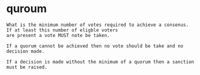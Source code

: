 # quroum

    What is the minimum number of votes required to achieve a consenus.  If at least this number of eligble voters
    are present a vote MUST note be taken.
    
    If a quorum cannot be achieved then no vote should be take and no decision made.  
    
    If a decision is made without the minimum of a quorum then a sanction must be raised.
